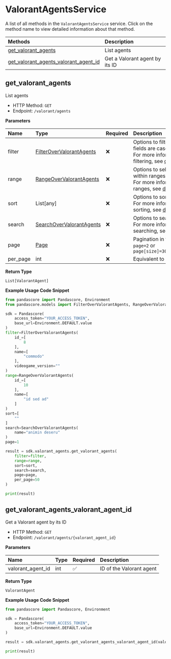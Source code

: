 # ValorantAgentsService

A list of all methods in the `ValorantAgentsService` service. Click on the method name to view detailed information about that method.

| Methods                                                                         | Description                    |
| :------------------------------------------------------------------------------ | :----------------------------- |
| [get_valorant_agents](#get_valorant_agents)                                     | List agents                    |
| [get_valorant_agents_valorant_agent_id](#get_valorant_agents_valorant_agent_id) | Get a Valorant agent by its ID |

## get_valorant_agents

List agents

- HTTP Method: `GET`
- Endpoint: `/valorant/agents`

**Parameters**

| Name     | Type                                                              | Required | Description                                                                                                                                         |
| :------- | :---------------------------------------------------------------- | :------- | :-------------------------------------------------------------------------------------------------------------------------------------------------- |
| filter   | [FilterOverValorantAgents](../models/FilterOverValorantAgents.md) | ❌       | Options to filter results. String fields are case sensitive <br/>For more information on filtering, see [docs](/docs/filtering-and-sorting#filter). |
| range    | [RangeOverValorantAgents](../models/RangeOverValorantAgents.md)   | ❌       | Options to select results within ranges <br/>For more information on ranges, see [docs](/docs/filtering-and-sorting#range).                         |
| sort     | List[any]                                                         | ❌       | Options to sort results <br/>For more information on sorting, see [docs](/docs/filtering-and-sorting#sort).                                         |
| search   | [SearchOverValorantAgents](../models/SearchOverValorantAgents.md) | ❌       | Options to search results <br/>For more information on searching, see [docs](/docs/filtering-and-sorting#search).                                   |
| page     | [Page](../models/Page.md)                                         | ❌       | Pagination in the form of `page=2` or `page[size]=30&page[number]=2`                                                                                |
| per_page | int                                                               | ❌       | Equivalent to `page[size]`                                                                                                                          |

**Return Type**

`List[ValorantAgent]`

**Example Usage Code Snippet**

```python
from pandascore import Pandascore, Environment
from pandascore.models import FilterOverValorantAgents, RangeOverValorantAgents, SearchOverValorantAgents

sdk = Pandascore(
    access_token="YOUR_ACCESS_TOKEN",
    base_url=Environment.DEFAULT.value
)
filter=FilterOverValorantAgents(
    id_=[
        8
    ],
    name=[
        "commodo"
    ],
    videogame_version=""
)
range=RangeOverValorantAgents(
    id_=[
        10
    ],
    name=[
        "id sed ad"
    ]
)
sort=[
    ""
]
search=SearchOverValorantAgents(
    name="animin deseru"
)
page=1

result = sdk.valorant_agents.get_valorant_agents(
    filter=filter,
    range=range,
    sort=sort,
    search=search,
    page=page,
    per_page=50
)

print(result)
```

## get_valorant_agents_valorant_agent_id

Get a Valorant agent by its ID

- HTTP Method: `GET`
- Endpoint: `/valorant/agents/{valorant_agent_id}`

**Parameters**

| Name              | Type | Required | Description              |
| :---------------- | :--- | :------- | :----------------------- |
| valorant_agent_id | int  | ✅       | ID of the Valorant agent |

**Return Type**

`ValorantAgent`

**Example Usage Code Snippet**

```python
from pandascore import Pandascore, Environment

sdk = Pandascore(
    access_token="YOUR_ACCESS_TOKEN",
    base_url=Environment.DEFAULT.value
)

result = sdk.valorant_agents.get_valorant_agents_valorant_agent_id(valorant_agent_id=1)

print(result)
```
